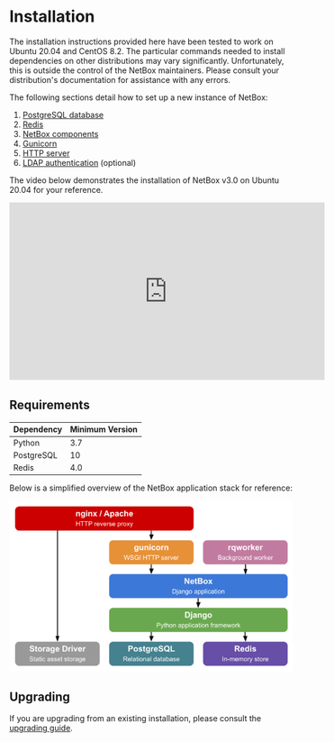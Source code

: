 # Installation

The installation instructions provided here have been tested to work on Ubuntu 20.04 and CentOS 8.2. The particular commands needed to install dependencies on other distributions may vary significantly. Unfortunately, this is outside the control of the NetBox maintainers. Please consult your distribution's documentation for assistance with any errors.

The following sections detail how to set up a new instance of NetBox:

1. [PostgreSQL database](1-postgresql.md)
1. [Redis](2-redis.md)
3. [NetBox components](3-netbox.md)
4. [Gunicorn](4-gunicorn.md)
5. [HTTP server](5-http-server.md)
6. [LDAP authentication](6-ldap.md) (optional)

The video below demonstrates the installation of NetBox v3.0 on Ubuntu 20.04 for your reference.

<iframe width="560" height="315" src="https://www.youtube.com/embed/7Fpd2-q9_28" title="YouTube video player" frameborder="0" allow="accelerometer; autoplay; clipboard-write; encrypted-media; gyroscope; picture-in-picture" allowfullscreen></iframe>

## Requirements

| Dependency | Minimum Version |
|------------|-----------------|
| Python     | 3.7             |
| PostgreSQL | 10              |
| Redis      | 4.0             |

Below is a simplified overview of the NetBox application stack for reference:

![NetBox UI as seen by a non-authenticated user](../media/installation/netbox_application_stack.png)

## Upgrading

If you are upgrading from an existing installation, please consult the [upgrading guide](upgrading.md).

